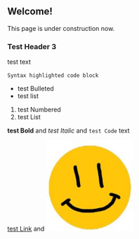 ## Welcome!

This page is under construction now.

### Test Header 3

test text

```test format
Syntax highlighted code block
```

- test Bulleted
- test list

1. test Numbered
2. test List

**test Bold** and _test Italic_ and `test Code` text

[test Link](contact/contact.md) and ![test Image](test.png)

